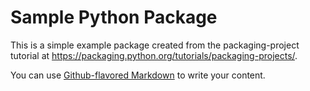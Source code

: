 # Sample Python Package
This is a simple example package created from the packaging-project tutorial at https://packaging.python.org/tutorials/packaging-projects/. <br>

You can use
[Github-flavored Markdown](https://guides.github.com/features/mastering-markdown/)
to write your content.